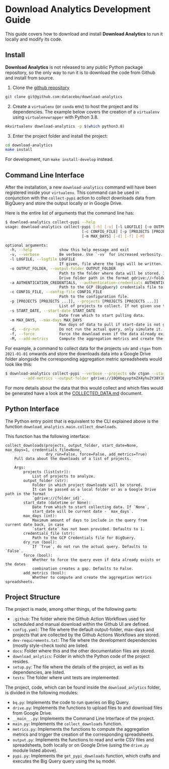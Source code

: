 # Download Analytics Development Guide

This guide covers how to download and install **Download Analytics** to run it locally and
modify its code.

## Install

**Download Analytics** is not released to any public Python package repository, so the only
way to run it is to download the code from Github and install from source.

1. Clone the [github repository](https://github.com/datacebo/download-analytics)

```bash
git clone git@github.com:datacebo/download-analytics
```

2. Create a `virtualenv` (or `conda` env) to host the project and its dependencies. The example
   below covers the creation of a `virtualenv` using `virtualenvwrapper` with Python 3.8.

```bash
mkvirtualenv download-analytics -p $(which python3.8)
```

3. Enter the project folder and install the project:

```bash
cd download-analytics
make install
```

For development, run `make install-develop` instead.

## Command Line Interface

After the installation, a new `download-analytics` command will have been registered inside your
`virtualenv`. This command can be used in conjunction with the `collect-pypi` action to collect
downloads data from BigQuery and store the output locally or in Google Drive.

Here is the entire list of arguments that the command line has:

```bash
$ download-analytics collect-pypi --help
usage: download-analytics collect-pypi [-h] [-v] [-l LOGFILE] [-o OUTPUT_FOLDER] [-a AUTHENTICATION_CREDENTIALS]
                                  [-c CONFIG_FILE] [-p [PROJECTS [PROJECTS ...]]] [-s START_DATE]
                                  [-m MAX_DAYS] [-d] [-f] [-M]

optional arguments:
  -h, --help            show this help message and exit
  -v, --verbose         Be verbose. Use `-vv` for increased verbosity.
  -l LOGFILE, --logfile LOGFILE
                        If given, file where the logs will be written.
  -o OUTPUT_FOLDER, --output-folder OUTPUT_FOLDER
                        Path to the folder where data will be stored. It can be a local path or a Google
                        Drive folder path in the format gdrive://<folder-id>
  -a AUTHENTICATION_CREDENTIALS, --authentication-credentials AUTHENTICATION_CREDENTIALS
                        Path to the GCP (BigQuery) credentials file to use.
  -c CONFIG_FILE, --config-file CONFIG_FILE
                        Path to the configuration file.
  -p [PROJECTS [PROJECTS ...]], --projects [PROJECTS [PROJECTS ...]]
                        List of projects to collect. If not given use the configured ones.
  -s START_DATE, --start-date START_DATE
                        Date from which to start pulling data.
  -m MAX_DAYS, --max-days MAX_DAYS
                        Max days of data to pull if start-date is not given.
  -d, --dry-run         Do not run the actual query, only simulate it.
  -f, --force           Force the download even if the data already exists or there is a gap
  -M, --add-metrics     Compute the aggregation metrics and create the corresponding spreadsheets.
```


For example, a command to collect data for the projects `sdv` and `ctgan` from `2021-01-01` onwards
and store the downloads data into a Google Drive folder alongside the corresponding aggregation
metric spreadsheets would look like this:

```bash
$ download-analytics collect-pypi --verbose --projects sdv ctgan --start-date 2021-01-01 \
        --add-metrics --output-folder gdrive://10QHbqyvptmZX4yhu2Y38YJbVHqINRr0n
```

For more details about the data that this would collect and which files would be generated
have a look at the [COLLECTED_DATA.md](COLLECTED_DATA.md) document.

## Python Interface

The Python entry point that is equivalent to the CLI explained above is the function
`download_analytics.main.collect_downloads`.

This function has the following interface:

```
collect_downloads(projects, output_folder, start_date=None, max_days=1, credentials_file=None,
                  dry_run=False, force=False, add_metrics=True)
    Pull data about the downloads of a list of projects.

    Args:
        projects (list[str]):
            List of projects to analyze.
        output_folder (str):
            Folder in which project downloads will be stored.
            It can be passed as a local folder or as a Google Drive path in the format
            `gdrive://{folder_id}`.
        start_date (datetime or None):
            Date from which to start collecting data. If `None`,
            start_date will be current date - `max_days`.
        max_days (int):
            Maximum amount of days to include in the query from current date back, in case
            `start_date` has not been provided. Defaults to 1.
        credentials_file (str):
            Path to the GCP Credentials file for BigQuery.
        dry_run (bool):
            If `True`, do not run the actual query. Defaults to `False`.
        force (bool):
            Whether to force the query even if data already exists or the dates
            combination creates a gap. Defaults to False.
        add_metrics (bool):
            Whether to compute and create the aggregation metrics spreadsheets.
```

## Project Structure

The project is made, among other things, of the following parts:

* `.github`: The folder where the Github Action Workflows used for scheduled and manual download
  within the Github UI are defined.
* `config.yaml`: The file where the default output-folder, max-days and projects that are collected
  by the Github Actions Workflows are stored.
* `dev-requirements.txt`: The file where the development dependencies (mostly style-check tools)
  are listed.
* `docs`: Folder where this and the other documentation files are stored.
* `download_anlytics`: Folder in which the Python code of the project resides.
* `setup.py`: The file where the details of the project, as well as its dependencies, are listed.
* `tests`: The folder where unit tests are implemented.


The project, code, which can be found inside the `download_anlytics` folder, is divided in the
following modules:

* `bq.py`: Implements the code to run queries on Big Query.
* `drive.py`: Implements the functions to upload files to and download files from Google Drive.
* `__main__.py`: Implements the Command Line Interface of the project.
* `main.py`: Implements the `collect_downloads` function.
* `metrics.py`: Implements the functions to compute the aggregation metrics and trigger the
  creation of the corresponding spreadsheets.
* `output.py`: Implements the functions to read and write CSV files and spreadsheets, both
  locally or on Google Drive (using the `drive.py` module listed above).
* `pypi.py`: Implements the `get_pypi_downloads` function, which crafts and executes the
  Big Query query using the `bq` model.

